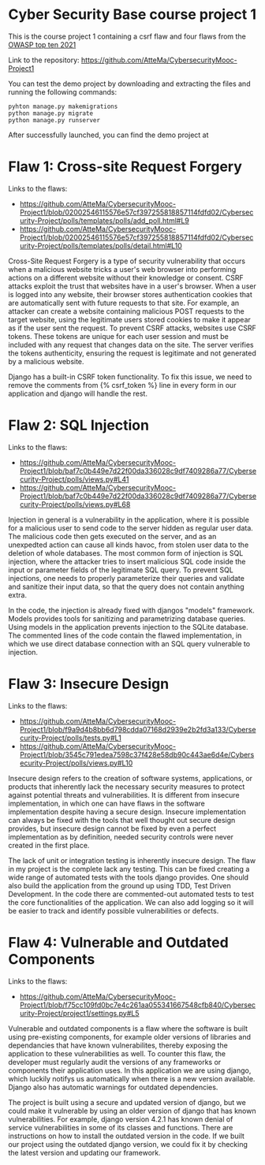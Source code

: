 # Cyber Security Base course project 1

This is the course project 1 containing a csrf flaw and four flaws from the [OWASP top ten 2021](https://owasp.org/www-project-top-ten/)

Link to the repository: https://github.com/AtteMa/CybersecurityMooc-Project1

You can test the demo project by downloading and extracting the files and running the following commands:

```
pyhton manage.py makemigrations
python manage.py migrate
python manage.py runserver
```

After successfully launched, you can find the demo project at [](http://127.0.0.1:8000/polls/)

# Flaw 1: Cross-site Request Forgery

Links to the flaws:
- https://github.com/AtteMa/CybersecurityMooc-Project1/blob/02002546115576e57cf397255818857114fdfd02/Cybersecurity-Project/polls/templates/polls/add_poll.html#L9
- https://github.com/AtteMa/CybersecurityMooc-Project1/blob/02002546115576e57cf397255818857114fdfd02/Cybersecurity-Project/polls/templates/polls/detail.html#L10

Cross-Site Request Forgery is a type of security vulnerability that occurs when a malicious website tricks a user's web browser into performing actions on a different website without their knowledge or consent. CSRF attacks exploit the trust that websites have in a user's browser. When a user is logged into any website, their browser stores authentication cookies that are automatically sent with future requests to that site. For example, an attacker can create a website containing malicious POST requests to the target website, using the legitimate users stored cookies to make it appear as if the user sent the request. To prevent CSRF attacks, websites use CSRF tokens. These tokens are unique for each user session and must be included with any request that changes data on the site. The server verifies the tokens authenticity, ensuring the request is legitimate and not generated by a malicious website.

Django has a built-in CSRF token functionality. To fix this issue, we need to remove the comments from {% csrf_token %} line in every form in our application and django will handle the rest.

# Flaw 2: SQL Injection

Links to the flaws:
- https://github.com/AtteMa/CybersecurityMooc-Project1/blob/baf7c0b449e7d22f00da336028c9df7409286a77/Cybersecurity-Project/polls/views.py#L41
- https://github.com/AtteMa/CybersecurityMooc-Project1/blob/baf7c0b449e7d22f00da336028c9df7409286a77/Cybersecurity-Project/polls/views.py#L68

Injection in general is a vulnerability in the application, where it is possible for a malicious user to send code to the server hidden as regular user data. The malicious code then gets executed on the server, and as an unexpedted action can cause all kinds havoc, from stolen user data to the deletion of whole databases. The most common form of injection is SQL injection, where the attacker tries to insert malicious SQL code inside the input or parameter fields of the legitimate SQL query. To prevent SQL injections, one needs to properly parameterize their queries and validate and sanitize their input data, so that the query does not contain anything extra.

In the code, the injection is already fixed with djangos "models" framework. Models provides tools for sanitizing and parametrizing database queries. Using models in the application prevents injection to the SQLite database. The commented lines of the code contain the flawed implementation, in which we use direct database connection with an SQL query vulnerable to injection.

# Flaw 3: Insecure Design

Links to the flaws:
- https://github.com/AtteMa/CybersecurityMooc-Project1/blob/f9a9d4b8bb6d798cdda07168d2939e2b2fd3a133/Cybersecurity-Project/polls/tests.py#L1
- https://github.com/AtteMa/CybersecurityMooc-Project1/blob/3545c791edea7598c37f428e58db90c443ae6d4e/Cybersecurity-Project/polls/views.py#L10

Insecure design refers to the creation of software systems, applications, or products that inherently lack the necessary security measures to protect against potential threats and vulnerabilities. It is different from insecure implementation, in which one can have flaws in the software implementation despite having a secure design. Insecure implementation can always be fixed with the tools that well thought out secure design provides, but insecure design cannot be fixed by even a perfect implementation as by definition, needed security controls were never created in the first place.

The lack of unit or integration testing is inherently insecure design. The flaw in my project is the complete lack any testing. This can be fixed creating a wide range of automated tests with the tools django provides. One should also build the application from the ground up using TDD, Test Driven Development. In the code there are commented-out automated tests to test the core functionalities of the application. We can also add logging so it will be easier to track and identify possible vulnerabilities or defects.

# Flaw 4: Vulnerable and Outdated Components

Links to the flaws:
- https://github.com/AtteMa/CybersecurityMooc-Project1/blob/f75cc109fd0bc7e4c261aa055341667548cfb840/Cybersecurity-Project/project1/settings.py#L5

Vulnerable and outdated components is a flaw where the software is built using pre-existing components, for example older versions of libraries and dependancies that have known vulnerabilites, thereby exposing the application to these vulnerabilities as well. To counter this flaw, the developer must regularly audit the versions of any frameworks or components their application uses. In this application we are using django, which luckily notifys us automatically when there is a new version available. Django also has automatic warnings for outdated dependencies.

The project is built using a secure and updated version of django, but we could make it vulnerable by using an older version of django that has known vulnerabilities. For example, django version 4.2.1 has known denial of service vulnerabilities in some of its classes and functions. There are instructions on how to install the outdated version in the code. If we built our project using the outdated django version, we could fix it by checking the latest version and updating our framework.
